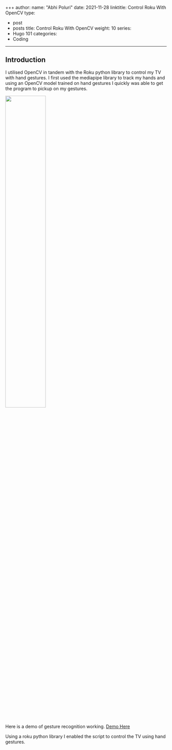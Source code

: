 +++
author:
  name: "Abhi Poluri"
date: 2021-11-28
linktitle: Control Roku With OpenCV
type:
- post
- posts
title: Control Roku With OpenCV
weight: 10
series:
- Hugo 101
categories:
- Coding
---


## Introduction

I utilised OpenCV in tandem with the Roku python library to control my TV with hand gestures. I first used the mediapipe library to track my hands and using an OpenCV model trained on hand gestures I quickly was able to get the program to pickup on my gestures.

<img src=https://i.imgur.com/pbi9blh.jpg, width=50% height=50%>

Here is a demo of gesture recognition working.
[Demo Here](https://www.youtube.com/watch?v=lUGjyH6fJbE)

Using a roku python library I enabled the script to control the TV using hand gestures.